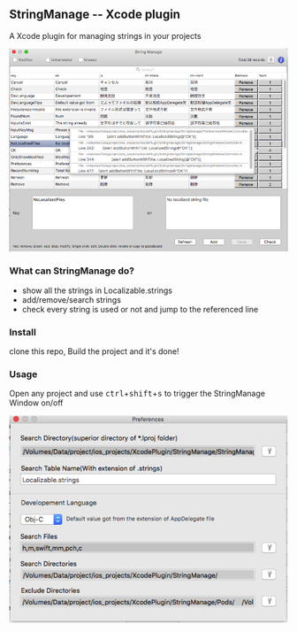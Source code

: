 ## StringManage -- Xcode plugin

A Xcode plugin for managing strings in your projects

![image](screenshots/1.png)

### What can StringManage do?

- show all the strings in Localizable.strings
- add/remove/search strings
- check every string is used or not and jump to the referenced line

### Install
clone this repo, Build the project and it's done!

### Usage

Open any project and use <kbd>ctrl</kbd>+<kbd>shift</kbd>+<kbd>s</kbd> to trigger the StringManage Window on/off

![image](screenshots/2.png)



